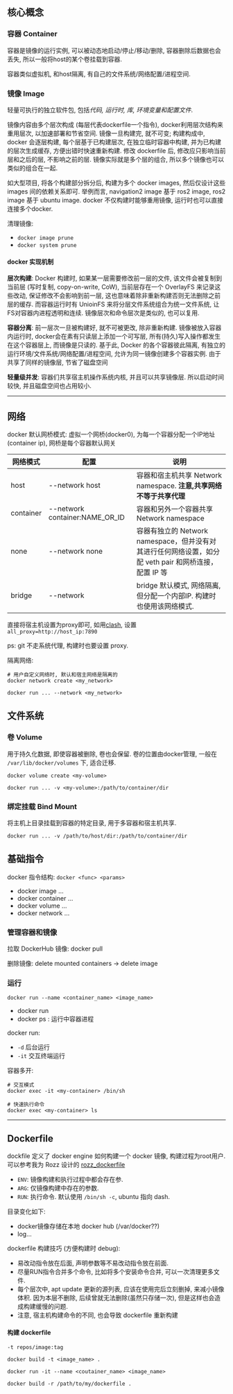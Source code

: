 ## 核心概念

### 容器 Container

容器是镜像的运行实例, 可以被动态地启动/停止/移动/删除, 容器删除后数据也会丢失, 所以一般将host的某个卷挂载到容器. 

容器类似虚拟机, 和host隔离, 有自己的文件系统/网络配置/进程空间.

### 镜像 Image

轻量可执行的独立软件包, 包括*代码, 运行时, 库, 环境变量和配置文件*. 

镜像内容由多个层次构成 (每层代表dockerfile一个指令), docker利用层次结构来重用层次, 以加速部署和节省空间. 镜像一旦构建完, 就不可变; 构建构成中, docker 会逐层构建, 每个层基于已构建层次, 在独立临时容器中构建, 并为已构建的层次生成缓存, 方便出错时快速重新构建. 修改 dockerfile 后, 修改应只影响当前层和之后的层, 不影响之前的层. 镜像实际就是多个层的组合, 所以多个镜像也可以类似的组合在一起.

如大型项目, 将各个构建部分拆分后, 构建为多个 docker images, 然后仅设计这些 images 间的依赖关系即可. 举例而言, navigation2 image 基于 ros2 image, ros2 image 基于 ubuntu image. docker 不仅构建时能够重用镜像, 运行时也可以直接连接多个docker.

清理镜像:
- `docker image prune`
- `docker system prune`

#### docker 实现机制

**层次构建**: Docker 构建时, 如果某一层需要修改前一层的文件, 该文件会被复制到当前层 (写时复制, copy-on-write, CoW), 当前层存在一个 OverlayFS 来记录这些改动, 保证修改不会影响到前一层, 这也意味着除非重新构建否则无法删除之前层的缓存. 而容器运行时有 UnioinFS 来将分层文件系统组合为统一文件系统, 让FS对容器内进程透明和连续. 镜像层次和命令层次是类似的, 也可以复用.

**容器分离**: 前一层次一旦被构建好, 就不可被更改, 除非重新构建. 镜像被放入容器内运行时, docker会在素有只读层上添加一个可写层, 所有(持久)写入操作都发生在这个容器层上, 而镜像是只读的. 基于此, Docker 的各个容器彼此隔离, 有独立的运行环境/文件系统/网络配置/进程空间, 允许为同一镜像创建多个容器实例. 由于共享了同样的镜像层, 节省了磁盘空间

**轻量级并发**: 容器们共享宿主机操作系统内核, 并且可以共享镜像层. 所以启动时间较快, 并且磁盘空间也占用较小.

***

## 网络

docker 默认网桥模式: 虚拟一个网桥(docker0), 为每一个容器分配一个IP地址 (container ip), 网桥是每个容器默认网关

| 网络模式  | 配置                           | 说明                                                                                                  |
| --------- | ------------------------------ | ----------------------------------------------------------------------------------------------------- |
| host      | --network host                 | 容器和宿主机共享 Network namespace. **注意,共享网络不等于共享代理**                                                                    |
| container | --network container:NAME_OR_ID | 容器和另外一个容器共享 Network namespace                                                              |
| none      | --network none                 | 容器有独立的 Network namespace，但并没有对其进行任何网络设置，如分配 veth pair 和网桥连接，配置 IP 等 |
| bridge    | --network                      | bridge 默认模式, 网络隔离, 但分配一个内部IP. 构建时也使用该网络模式.                                                                                       |

直接将宿主机设置为proxy即可, 如用[clash](../Network/防火墙/proxy.md), 设置 `all_proxy=http://host_ip:7890`

ps: git 不走系统代理, 构建时也要设置 proxy.

隔离网络:
```shell
# 用户自定义网络时, 默认和宿主网络是隔离的
docker network create <my_network>

docker run ... --network <my_network>
```

## 文件系统

### 卷 Volume

用于持久化数据, 即使容器被删除, 卷也会保留. 卷的位置由docker管理, 一般在 `/var/lib/docker/volumes` 下, 适合迁移.
```shell
docker volume create <my-volume>

docker run ... -v <my-volume>:/path/to/container/dir 
```

### 绑定挂载 Bind Mount

将主机上目录挂载到容器的特定目录, 用于多容器和宿主机共享.
```shell
docker run ... -v /path/to/host/dir:/path/to/container/dir
```

## 基础指令

docker 指令结构: `docker <func> <params>` 
- docker image ...
- docker container ...
- docker volume ...
- docker network ...

### 管理容器和镜像

拉取 DockerHub 镜像: docker pull

删除镜像: delete mounted containers -> delete image

### 运行

`docker run --name <container_name> <image_name>`

- docker run
- docker ps : 运行中容器进程

docker run:
- `-d` 后台运行
- `-it` 交互终端运行

容器多开:
```shell
# 交互模式
docker exec -it <my-container> /bin/sh

# 快速执行命令
docker exec <my-container> ls
```

***

## Dockerfile

dockfile 定义了 docker engine 如何构建一个 docker 镜像, 构建过程为root用户. 可以参考我为 Rozz 设计的 [rozz_dockerfile](../Hack/ROZZ/nav2/rozz_dockerfile.md)

- `ENV`: 镜像构建和执行过程中都会存在参.
- `ARG`: 仅镜像构建中存在的参数.
- `RUN`: 执行命令. 默认使用 `/bin/sh -c`, ubuntu 指向 dash.

目录变化如下:
- docker镜像存储在本地 docker hub (/var/docker??)
- log...

dockerfile 构建技巧 (方便构建时 debug):
- 易改动指令放在后面, 声明参数等不易改动指令放在前面. 
- 尽量RUN指令合并多个命令, 比如将多个安装命令合并, 可以一次清理更多文件.
- 每个层次中, apt update 更新的源列表, 应该在使用完后立刻删掉, 来减小镜像体积. 因为本层不删除, 后续曾就无法删除(虽然只存储一次), 但是这样也会造成构建缓慢的问题.
- 注意, 宿主机构建命令的不同, 也会导致 dockerfile 重新构建

#### 构建 dockerfile

`-t repos/image:tag`

```shell
docker build -t <image_name> .

docker run -it --name <coutainer_name> <image_name>

docker build -r /path/to/my/dockerfile .
```